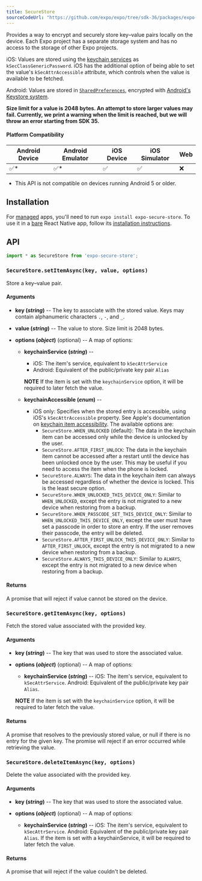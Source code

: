 ```yaml
---
title: SecureStore
sourceCodeUrl: "https://github.com/expo/expo/tree/sdk-36/packages/expo-secure-store"
---
```


Provides a way to encrypt and securely store key–value pairs locally on the device. Each Expo project has a separate storage system and has no access to the storage of other Expo projects.

iOS: Values are stored using the [keychain services](https://developer.apple.com/documentation/security/keychain_services) as `kSecClassGenericPassword`. iOS has the additional option of being able to set the value's `kSecAttrAccessible` attribute, which controls when the value is available to be fetched.

Android: Values are stored in [`SharedPreferences`](https://developer.android.com/training/basics/data-storage/shared-preferences.html), encrypted with [Android's Keystore system](https://developer.android.com/training/articles/keystore.html).

**Size limit for a value is 2048 bytes. An attempt to store larger values may fail. Currently, we print a warning when the limit is reached, but we will throw an error starting from SDK 35.**

#### Platform Compatibility

| Android Device | Android Emulator | iOS Device | iOS Simulator |  Web  |
| ------ | ---------- | ------ | ------ | ------ |
| ✅*     |  ✅*     | ✅     | ✅     | ❌    |

* This API is not compatible on devices running Android 5 or older.

## Installation

For [managed](../../introduction/managed-vs-bare/#managed-workflow) apps, you'll need to run `expo install expo-secure-store`. To use it in a [bare](../../introduction/managed-vs-bare/#bare-workflow) React Native app, follow its [installation instructions](https://github.com/expo/expo/tree/master/packages/expo-secure-store).


## API

```js
import * as SecureStore from 'expo-secure-store';
```

### `SecureStore.setItemAsync(key, value, options)`

Store a key–value pair.

#### Arguments

- **key (_string_)** -- The key to associate with the stored value. Keys may contain alphanumeric characters `.`, `-`, and `_`.

- **value (_string_)** -- The value to store. Size limit is 2048 bytes.

- **options (_object_)** (optional) -- A map of options:

  - **keychainService (_string_)** --

    - iOS: The item's service, equivalent to `kSecAttrService`
    - Android: Equivalent of the public/private key pair `Alias`

    **NOTE** If the item is set with the `keychainService` option, it will be required to later fetch the value.

  - **keychainAccessible (_enum_)** --
    - iOS only: Specifies when the stored entry is accessible, using iOS's `kSecAttrAccessible` property. See Apple's documentation on [keychain item accessibility](https://developer.apple.com/library/content/documentation/Security/Conceptual/keychainServConcepts/02concepts/concepts.html#//apple_ref/doc/uid/TP30000897-CH204-SW18). The available options are:
      - `SecureStore.WHEN_UNLOCKED` (default): The data in the keychain item can be accessed only while the device is unlocked by the user.
      - `SecureStore.AFTER_FIRST_UNLOCK`: The data in the keychain item cannot be accessed after a restart until the device has been unlocked once by the user. This may be useful if you need to access the item when the phone is locked.
      - `SecureStore.ALWAYS`: The data in the keychain item can always be accessed regardless of whether the device is locked. This is the least secure option.
      - `SecureStore.WHEN_UNLOCKED_THIS_DEVICE_ONLY`: Similar to `WHEN_UNLOCKED`, except the entry is not migrated to a new device when restoring from a backup.
      - `SecureStore.WHEN_PASSCODE_SET_THIS_DEVICE_ONLY`: Similar to `WHEN_UNLOCKED_THIS_DEVICE_ONLY`, except the user must have set a passcode in order to store an entry. If the user removes their passcode, the entry will be deleted.
      - `SecureStore.AFTER_FIRST_UNLOCK_THIS_DEVICE_ONLY`: Similar to `AFTER_FIRST_UNLOCK`, except the entry is not migrated to a new device when restoring from a backup.
      - `SecureStore.ALWAYS_THIS_DEVICE_ONLY`: Similar to `ALWAYS`, except the entry is not migrated to a new device when restoring from a backup.

#### Returns

A promise that will reject if value cannot be stored on the device.

### `SecureStore.getItemAsync(key, options)`

Fetch the stored value associated with the provided key.

#### Arguments

- **key (_string_)** -- The key that was used to store the associated value.

- **options (_object_)** (optional) -- A map of options:

  - **keychainService (_string_)** --
    iOS: The item's service, equivalent to `kSecAttrService`.
    Android: Equivalent of the public/private key pair `Alias`.

  **NOTE** If the item is set with the `keychainService` option, it will be required to later fetch the value.

#### Returns

A promise that resolves to the previously stored value, or null if there is no entry for the given key. The promise will reject if an error occurred while retrieving the value.

### `SecureStore.deleteItemAsync(key, options)`

Delete the value associated with the provided key.

#### Arguments

- **key (_string_)** -- The key that was used to store the associated value.

- **options (_object_)** (optional) -- A map of options:

  - **keychainService (_string_)** -- iOS: The item's service, equivalent to `kSecAttrService`. Android: Equivalent of the public/private key pair `Alias`. If the item is set with a keychainService, it will be required to later fetch the value.

#### Returns

A promise that will reject if the value couldn't be deleted.
